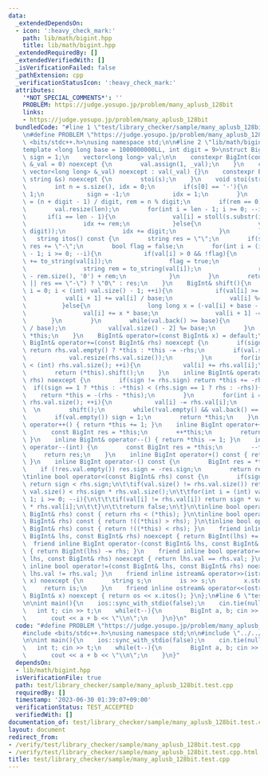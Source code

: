 ```yaml
---
data:
  _extendedDependsOn:
  - icon: ':heavy_check_mark:'
    path: lib/math/bigint.hpp
    title: lib/math/bigint.hpp
  _extendedRequiredBy: []
  _extendedVerifiedWith: []
  _isVerificationFailed: false
  _pathExtension: cpp
  _verificationStatusIcon: ':heavy_check_mark:'
  attributes:
    '*NOT_SPECIAL_COMMENTS*': ''
    PROBLEM: https://judge.yosupo.jp/problem/many_aplusb_128bit
    links:
    - https://judge.yosupo.jp/problem/many_aplusb_128bit
  bundledCode: "#line 1 \"test/library_checker/sample/many_aplusb_128bit.test.cpp\"\
    \n#define PROBLEM \"https://judge.yosupo.jp/problem/many_aplusb_128bit\"\n#include\
    \ <bits/stdc++.h>\nusing namespace std;\n\n#line 2 \"lib/math/bigint.hpp\"\n\n\
    template <long long base = 1000000000LL, int digit = 9>\nstruct BigInt{\n    int\
    \ sign = 1;\n    vector<long long> val;\n\n    constexpr BigInt(const long long\
    \ &_val = 0) noexcept {\n        val.assign(1, _val);\n    }\n    constexpr BigInt(const\
    \ vector<long long> &_val) noexcept : val(_val) {}\n    constexpr BigInt(const\
    \ string &s) noexcept {\n        stoi(s);\n    }\n    void stoi(string &s){\n\
    \        int n = s.size(), idx = 0;\n        if(s[0] == '-'){\n            n -=\
    \ 1;\n            sign = -1;\n            idx = 1;\n        }\n        int len\
    \ = (n + digit - 1) / digit, rem = n % digit;\n        if(rem == 0) rem += digit;\n\
    \        val.resize(len);\n        for(int i = len - 1; i >= 0; --i){\n      \
    \      if(i == len - 1){\n                val[i] = stoll(s.substr(idx, rem));\n\
    \                idx += rem;\n            }else{\n                val[i] = stoll(s.substr(idx,\
    \ digit));\n                idx += digit;\n            }\n        }\n    }\n \
    \   string itos() const {\n        string res = \"\";\n        if(sign == -1)\
    \ res += \"-\";\n        bool flag = false;\n        for(int i = (int) val.size()\
    \ - 1; i >= 0; --i){\n            if(val[i] > 0 && !flag){\n                res\
    \ += to_string(val[i]);\n                flag = true;\n            }else if(flag){\n\
    \                string rem = to_string(val[i]);\n                res += string(digit\
    \ - rem.size(), '0') + rem;\n            }\n        }\n        return (res.empty()\
    \ || res == \"-\") ? \"0\" : res;\n    }\n    BigInt& shift(){\n        for(int\
    \ i = 0; i < (int) val.size() - 1; ++i){\n            if(val[i] >= 0){\n     \
    \           val[i + 1] += val[i] / base;\n                val[i] %= base;\n  \
    \          }else{\n                long long x = (-val[i] + base - 1) / base;\n\
    \                val[i] += x * base;\n                val[i + 1] -= x;\n     \
    \       }\n        }\n        while(val.back() >= base){\n            val.emplace_back(val.back()\
    \ / base);\n            val[val.size() - 2] %= base;\n        }\n        return\
    \ *this;\n    }\n    BigInt& operator=(const BigInt& x) = default;\n    inline\
    \ BigInt& operator+=(const BigInt& rhs) noexcept {\n        if(sign != rhs.sign)\
    \ return rhs.val.empty() ? *this : *this -= -rhs;\n        if(val.size() < rhs.val.size()){\n\
    \            val.resize(rhs.val.size());\n        }\n        for(int i = 0; i\
    \ < (int) rhs.val.size(); ++i){\n            val[i] += rhs.val[i];\n        }\n\
    \        return (*this).shift();\n    }\n    inline BigInt& operator-=(const BigInt&\
    \ rhs) noexcept {\n        if(sign != rhs.sign) return *this += -rhs;\n      \
    \  if((sign == 1 ? *this : -*this) < (rhs.sign == 1 ? rhs : -rhs)){\n        \
    \    return *this = -(rhs - *this);\n        }\n        for(int i = 0; i < (int)\
    \ rhs.val.size(); ++i){\n            val[i] -= rhs.val[i];\n        }\n      \
    \  \n        shift();\n        while(!val.empty() && val.back() == 0) val.pop_back();\n\
    \        if(val.empty()) sign = 1;\n        return *this;\n    }\n    inline BigInt&\
    \ operator++() { return *this += 1; }\n    inline BigInt operator++(int) {\n \
    \       const BigInt res = *this;\n        ++*this;\n        return res;\n   \
    \ }\n    inline BigInt& operator--() { return *this -= 1; }\n    inline BigInt\
    \ operator--(int) {\n        const BigInt res = *this;\n        --*this;\n   \
    \     return res;\n    }\n    inline BigInt operator+() const { return *this;\
    \ }\n    inline BigInt operator-() const {\n        BigInt res = *this;\n    \
    \    if (!res.val.empty()) res.sign = -res.sign;\n        return res;\n    }\n\
    \tinline bool operator<(const BigInt& rhs) const {\n        if(sign != rhs.sign)\
    \ return sign < rhs.sign;\n\t\tif(val.size() != rhs.val.size()) return sign *\
    \ val.size() < rhs.sign * rhs.val.size();\n\t\tfor(int i = (int) val.size() -\
    \ 1; i >= 0; --i){\n\t\t\tif(val[i] != rhs.val[i]) return sign * val[i] < rhs.sign\
    \ * rhs.val[i];\n\t\t}\n\t\treturn false;\n\t}\n\tinline bool operator>(const\
    \ BigInt& rhs) const { return rhs < (*this); }\n\tinline bool operator<=(const\
    \ BigInt& rhs) const { return !((*this) > rhs); }\n\tinline bool operator>=(const\
    \ BigInt& rhs) const { return !((*this) < rhs); }\n    friend inline BigInt operator+(const\
    \ BigInt& lhs, const BigInt& rhs) noexcept { return BigInt(lhs) += rhs; }\n  \
    \  friend inline BigInt operator-(const BigInt& lhs, const BigInt& rhs) noexcept\
    \ { return BigInt(lhs) -= rhs; }\n    friend inline bool operator==(const BigInt&\
    \ lhs, const BigInt& rhs) noexcept { return lhs.val == rhs.val; }\n    friend\
    \ inline bool operator!=(const BigInt& lhs, const BigInt& rhs) noexcept { return\
    \ lhs.val != rhs.val; }\n    friend inline istream& operator>>(istream& is, BigInt&\
    \ x) noexcept {\n        string s;\n        is >> s;\n        x.stoi(s);\n   \
    \     return is;\n    }\n    friend inline ostream& operator<<(ostream& os, const\
    \ BigInt& x) noexcept { return os << x.itos(); }\n};\n#line 6 \"test/library_checker/sample/many_aplusb_128bit.test.cpp\"\
    \n\nint main(){\n    ios::sync_with_stdio(false);\n    cin.tie(nullptr);\n\n \
    \   int t; cin >> t;\n    while(t--){\n        BigInt a, b; cin >> a >> b;\n \
    \       cout << a + b << \"\\n\";\n    }\n}\n"
  code: "#define PROBLEM \"https://judge.yosupo.jp/problem/many_aplusb_128bit\"\n\
    #include <bits/stdc++.h>\nusing namespace std;\n\n#include \"../../../lib/math/bigint.hpp\"\
    \n\nint main(){\n    ios::sync_with_stdio(false);\n    cin.tie(nullptr);\n\n \
    \   int t; cin >> t;\n    while(t--){\n        BigInt a, b; cin >> a >> b;\n \
    \       cout << a + b << \"\\n\";\n    }\n}"
  dependsOn:
  - lib/math/bigint.hpp
  isVerificationFile: true
  path: test/library_checker/sample/many_aplusb_128bit.test.cpp
  requiredBy: []
  timestamp: '2023-06-30 01:39:07+09:00'
  verificationStatus: TEST_ACCEPTED
  verifiedWith: []
documentation_of: test/library_checker/sample/many_aplusb_128bit.test.cpp
layout: document
redirect_from:
- /verify/test/library_checker/sample/many_aplusb_128bit.test.cpp
- /verify/test/library_checker/sample/many_aplusb_128bit.test.cpp.html
title: test/library_checker/sample/many_aplusb_128bit.test.cpp
---
```

